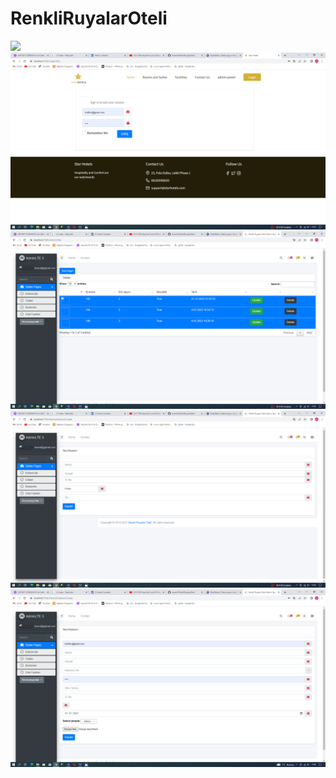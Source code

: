 # RenkliRuyalarOteli

![](https://github.com/levent3/RenkliRuyalarOteli/blob/master/ProjectImages/İmage1.png)
![](https://github.com/levent3/RenkliRuyalarOteli/blob/master/ProjectImages/image2.png)
![](https://github.com/levent3/RenkliRuyalarOteli/blob/master/ProjectImages/image3.png)
![](https://github.com/levent3/RenkliRuyalarOteli/blob/master/ProjectImages/image4.png)
![](https://github.com/levent3/RenkliRuyalarOteli/blob/master/ProjectImages/image5.png)


